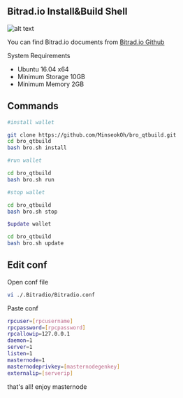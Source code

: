 ## Bitrad.io Install&Build Shell

![alt text](https://chainz.cryptoid.info/logo/bro.png)

You can find Bitrad.io documents from [Bitrad.io Github](https://github.com/thebitradio/Bitradio/tree/master/doc)

System Requirements

 * Ubuntu 16.04 x64
 * Minimum Storage 10GB
 * Minimum Memory 2GB

## Commands

```sh
#install wallet

git clone https://github.com/MinseokOh/bro_qtbuild.git
cd bro_qtbuild
bash bro.sh install

#run wallet 

cd bro_qtbuild
bash bro.sh run

#stop wallet

cd bro_qtbuild
bash bro.sh stop

$update wallet

cd bro_qtbuild
bash bro.sh update
```

## Edit conf

Open conf file 
```sh
vi ./.Bitradio/Bitradio.conf
```

Paste conf
```sh
rpcuser=[rpcusername]
rpcpassword=[rpcpassword]
rpcallowip=127.0.0.1
daemon=1
server=1
listen=1
masternode=1
masternodeprivkey=[masternodegenkey]
externalip=[serverip]
```

that's all! enjoy masternode 
